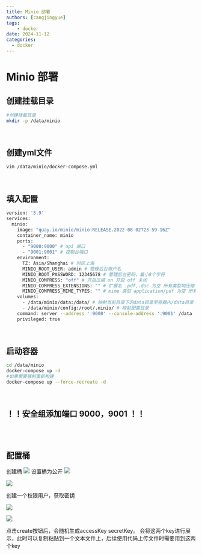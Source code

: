 ```yaml
---
title: Minio 部署
authors: [cangjingyue]
tags: 
    - docker
date: 2024-11-12
categories:
  - docker
---
```


# Minio 部署

## 创建挂载目录
``` bash
#创建挂载目录
mkdir -p /data/minio
```

<br/>

## 创建yml文件
``` bash
vim /data/minio/docker-compose.yml
```

<br/>

## 填入配置
``` bash
version: '3.9'
services:
  minio:
    image: "quay.io/minio/minio:RELEASE.2022-08-02T23-59-16Z"
    container_name: minio
    ports:
      - "9000:9000" # api 端口
      - "9001:9001" # 控制台端口
    environment:
      TZ: Asia/Shanghai # 时区上海
      MINIO_ROOT_USER: admin # 管理后台用户名
      MINIO_ROOT_PASSWORD: 12345678 # 管理后台密码，最小8个字符
      MINIO_COMPRESS: "off" # 开启压缩 on 开启 off 关闭
      MINIO_COMPRESS_EXTENSIONS: "" # 扩展名 .pdf,.doc 为空 所有类型均压缩
      MINIO_COMPRESS_MIME_TYPES: "" # mime 类型 application/pdf 为空 所有类型均压缩
    volumes:
      - /data/minio/data:/data/ # 映射当前目录下的data目录至容器内/data目录      
      - /data/minio/config:/root/.minio/ # 映射配置目录
    command: server --address ':9000' --console-address ':9001' /data  # 指定容器中的目录 /data
    privileged: true
```

<br/>

## 启动容器
``` bash
cd /data/minio
docker-compose up -d
#如果需要强制重新构建
docker-compose up --force-recreate -d
```

<br/>

## ！！安全组添加端口 9000，9001 ！！

<br/>
<br/>

## 配置桶
创建桶
![](https://cangjingyue.oss-cn-hangzhou.aliyuncs.com/2024/11/12/17314171812095.jpg)
设置桶为公开
![](https://cangjingyue.oss-cn-hangzhou.aliyuncs.com/2024/11/12/17314171999358.jpg)

![](https://cangjingyue.oss-cn-hangzhou.aliyuncs.com/2024/11/12/17314172139345.jpg)

创建一个权限用户，获取密钥

![](https://cangjingyue.oss-cn-hangzhou.aliyuncs.com/2024/11/12/17314172311411.jpg)

![](https://cangjingyue.oss-cn-hangzhou.aliyuncs.com/2024/11/12/17314172366136.jpg)

点击create按钮后，会随机生成accessKey secretKey。
会将这两个key进行展示，此时可以复制粘贴到一个文本文件上，后续使用代码上传文件时需要用到这两个key